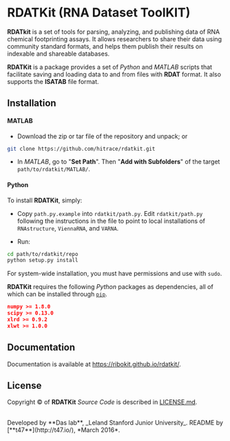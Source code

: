 # RDATKit (RNA Dataset ToolKIT)

**RDATkit** is a set of tools for parsing, analyzing, and publishing data of RNA chemical footprinting assays. It allows researchers to share their data using community standard formats, and helps them publish their results on indexable and shareable databases.

**RDATKit** is a package provides a set of *Python* and *MATLAB* scripts that facilitate saving and loading data to and from files with **RDAT** format. It also supports the **ISATAB** file format.


## Installation

#### MATLAB

- Download the zip or tar file of the repository and unpack; or 
```bash
git clone https://github.com/hitrace/rdatkit.git
```

- In *MATLAB*, go to "**Set Path**". Then "**Add with Subfolders**" of the target `path/to/rdatkit/MATLAB/`.

#### Python

To install **RDATKit**, simply:

- Copy `path.py.example` into `rdatkit/path.py`. Edit `rdatkit/path.py` following the instructions in the file to point to local installations of `RNAstructure`, `ViennaRNA`, and `VARNA`.

- Run:
```bash
cd path/to/rdatkit/repo
python setup.py install
```

For system-wide installation, you must have permissions and use with `sudo`.

**RDATKit** requires the following *Python* packages as dependencies, all of which can be installed through [`pip`](https://pip.pypa.io/).
```json
numpy >= 1.8.0
scipy >= 0.13.0
xlrd >= 0.9.2
xlwt >= 1.0.0
```

## Documentation

Documentation is available at https://ribokit.github.io/rdatkit/.

## License

Copyright &copy; of **RDATKit** _Source Code_ is described in [LICENSE.md](https://github.com/hitrace/rdatkit/blob/master/LICENSE.md).

<br/>
Developed by **Das lab**, _Leland Stanford Junior University_.
README by [**t47**](http://t47.io/), *March 2016*.
